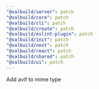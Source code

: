 ```yaml
---
"@valbuild/server": patch
"@valbuild/core": patch
"@valbuild/cli": patch
"@valbuild/create": patch
"@valbuild/eslint-plugin": patch
"@valbuild/init": patch
"@valbuild/next": patch
"@valbuild/react": patch
"@valbuild/shared": patch
"@valbuild/ui": patch
---
```


Add avif to mime type
